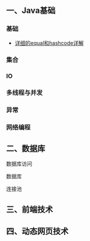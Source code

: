##  **一、Java基础**

### 基础

-   [详细的equal和hashcode详解](https://blog.csdn.net/zj15527620802/article/details/88547914)

### 集合



### IO



### 多线程与并发



### 异常



### 网络编程



##  **二、数据库**

数据库访问

数据库

连接池



##  **三、前端技术**





## **四、动态网页技术**